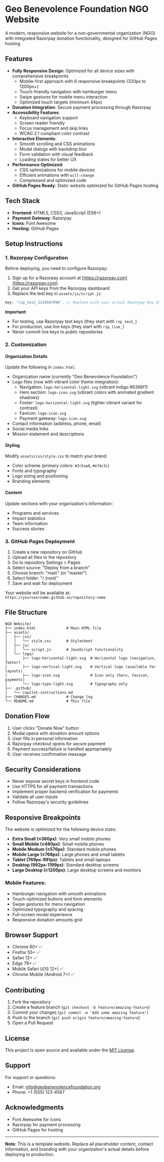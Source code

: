 # Geo Benevolence Foundation NGO Website

A modern, responsive website for a non-governmental organization (NGO) with integrated Razorpay donation functionality, designed for GitHub Pages hosting.

## Features

- **Fully Responsive Design**: Optimized for all device sizes with comprehensive breakpoints
  - Mobile-first approach with 6 responsive breakpoints (320px to 1200px+)
  - Touch-friendly navigation with hamburger menu
  - Swipe gestures for mobile menu interaction
  - Optimized touch targets (minimum 44px)
- **Donation Integration**: Secure payment processing through Razorpay
- **Accessibility Features**:
  - Keyboard navigation support
  - Screen reader friendly
  - Focus management and skip links
  - WCAG 2.1 compliant color contrast
- **Interactive Elements**:
  - Smooth scrolling and CSS animations
  - Modal dialogs with backdrop blur
  - Form validation with visual feedback
  - Loading states for better UX
- **Performance Optimized**:
  - CSS optimizations for mobile devices
  - Efficient animations with `will-change`
  - Compressed and optimized code
- **GitHub Pages Ready**: Static website optimized for GitHub Pages hosting

## Tech Stack

- **Frontend**: HTML5, CSS3, JavaScript (ES6+)
- **Payment Gateway**: Razorpay
- **Icons**: Font Awesome
- **Hosting**: GitHub Pages

## Setup Instructions

### 1. Razorpay Configuration

Before deploying, you need to configure Razorpay:

1. Sign up for a Razorpay account at [https://razorpay.com](https://razorpay.com)
2. Get your API keys from the Razorpay dashboard
3. Replace the test key in `assets/js/script.js`:

```javascript
key: 'rzp_test_1234567890', // Replace with your actual Razorpay Key ID
```

**Important**:

- For testing, use Razorpay test keys (they start with `rzp_test_`)
- For production, use live keys (they start with `rzp_live_`)
- Never commit live keys to public repositories

### 2. Customization

#### Organization Details

Update the following in `index.html`:

- Organization name (currently "Geo Benevolence Foundation")
- Logo files (now with vibrant color theme integration):
  - Navigation: `logo-horizontal-light.svg` (vibrant indigo #6366f1)
  - Hero section: `logo-icon.svg` (vibrant colors with animated gradient shadows)
  - Footer: `logo-horizontal-light.svg` (lighter vibrant variant for contrast)
  - Favicon: `logo-icon.svg`
  - Payment gateway: `logo-icon.svg`
- Contact information (address, phone, email)
- Social media links
- Mission statement and descriptions

#### Styling

Modify `assets/css/style.css` to match your brand:

- Color scheme (primary colors: `#2c5aa0`, `#e74c3c`)
- Fonts and typography
- Logo sizing and positioning
- Branding elements

#### Content

Update sections with your organization's information:

- Programs and services
- Impact statistics
- Team information
- Success stories

### 3. GitHub Pages Deployment

1. Create a new repository on GitHub
2. Upload all files to the repository
3. Go to repository Settings > Pages
4. Select source: "Deploy from a branch"
5. Choose branch: "main" (or "master")
6. Select folder: "/ (root)"
7. Save and wait for deployment

Your website will be available at: `https://yourusername.github.io/repository-name`

## File Structure

```
NGO Website/
├── index.html              # Main HTML file
├── assets/
│   ├── css/
│   │   └── style.css       # Stylesheet
│   ├── js/
│   │   └── script.js       # JavaScript functionality
│   └── logo/
│       ├── logo-horizontal-light.svg  # Horizontal logo (navigation, footer)
│       ├── logo-vertical-light.svg    # Vertical logo (available for layouts)
│       ├── logo-icon.svg              # Icon only (hero, favicon, payments)
│       └── logo-typo-light.svg        # Typography only
├── .github/
│   └── copilot-instructions.md
├── CHANGES.md              # Change log
└── README.md               # This file
```

## Donation Flow

1. User clicks "Donate Now" button
2. Modal opens with donation amount options
3. User fills in personal information
4. Razorpay checkout opens for secure payment
5. Payment success/failure is handled appropriately
6. User receives confirmation message

## Security Considerations

- Never expose secret keys in frontend code
- Use HTTPS for all payment transactions
- Implement proper backend verification for payments
- Validate all user inputs
- Follow Razorpay's security guidelines

## Responsive Breakpoints

The website is optimized for the following device sizes:

- **Extra Small (≤360px)**: Very small mobile phones
- **Small Mobile (≤480px)**: Small mobile phones
- **Mobile Medium (≤576px)**: Standard mobile phones
- **Mobile Large (≤768px)**: Large phones and small tablets
- **Tablet (769px-991px)**: Tablets and small laptops
- **Desktop (992px-1199px)**: Standard desktop screens
- **Large Desktop (≥1200px)**: Large desktop screens and monitors

### Mobile Features:

- Hamburger navigation with smooth animations
- Touch-optimized buttons and form elements
- Swipe gestures for menu navigation
- Optimized typography and spacing
- Full-screen modal experience
- Responsive donation amounts grid

## Browser Support

- Chrome 60+ ✅
- Firefox 55+ ✅
- Safari 12+ ✅
- Edge 79+ ✅
- Mobile Safari (iOS 12+) ✅
- Chrome Mobile (Android 7+) ✅

## Contributing

1. Fork the repository
2. Create a feature branch (`git checkout -b feature/amazing-feature`)
3. Commit your changes (`git commit -m 'Add some amazing feature'`)
4. Push to the branch (`git push origin feature/amazing-feature`)
5. Open a Pull Request

## License

This project is open source and available under the [MIT License](LICENSE).

## Support

For support or questions:

- Email: info@geobenevolencefoundation.org
- Phone: +1 (555) 123-4567

## Acknowledgments

- Font Awesome for icons
- Razorpay for payment processing
- GitHub Pages for hosting

---

**Note**: This is a template website. Replace all placeholder content, contact information, and branding with your organization's actual details before deploying to production.
